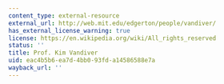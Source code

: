 ```yaml
---
content_type: external-resource
external_url: http://web.mit.edu/edgerton/people/vandiver/
has_external_license_warning: true
license: https://en.wikipedia.org/wiki/All_rights_reserved
status: ''
title: Prof. Kim Vandiver
uid: eac4b5b6-ea7d-4bb0-93fd-a14586588e7a
wayback_url: ''
---
```

